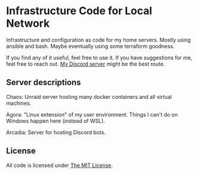 # Infrastructure Code for Local Network

Infrastructure and configuration as code for my home servers. Mostly using ansible and bash. Maybe eventually using some terraform goodness.

If you find any of it useful, feel free to use it. If you have suggestions for me, feel free to reach out. [My Discord server](https://discord.abyss.dev/) might be the best route.

## Server descriptions
Chaos: Unraid server hosting many docker containers and all virtual machines.

Agora: "Linux extension" of my user environment. Things I can't do on Windows happen here (instead of WSL).

Arcadia: Server for hosting Discord bots.

## License
All code is licensed under [The MIT License](https://opensource.org/licenses/MIT).
